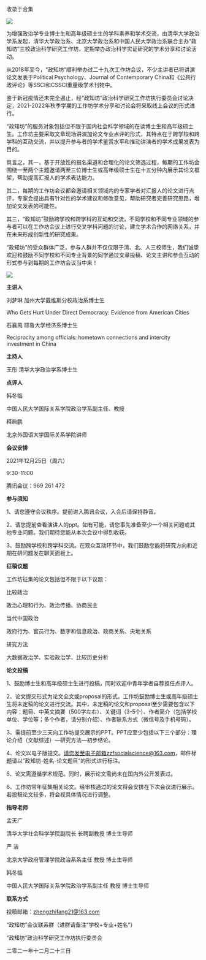 

收录于合集

![](/images/33/2.png)

为增强政治学专业博士生和高年级硕士生的学科素养和学术交流，由清华大学政治学系发起，清华大学政治系、北京大学政治系和中国人民大学政治系联合主办“政知坊”三校政治科学研究工作坊，定期举办政治科学实证研究的学术分享和讨论活动。

  

从2018年至今，“政知坊”顺利举办过二十九次工作坊会议，不少主讲者已将讲演论文发表于Political Psychology、Journal of
Contemporary China和《公共行政评论》等SSCI和CSSCI重量级学术刊物中。

  

鉴于新冠疫情还未完全遏止，经“政知坊”政治科学研究工作坊执行委员会讨论决定，2021-2022年秋季学期的工作坊学术分享和讨论会将采取线上会议的形式进行。

  

“政知坊”的服务对象包括但不限于国内社会科学领域的在读博士生和高年级硕士生。工作坊主要采取文章现场讲演加论文专业点评的形式，其特点在于跨学校和跨学科的互动交流，并以提升参与者的学术鉴赏水平和推动讲演者的学术成果发表为目的。

  

具言之，其一，基于开放性的报名渠道和合理化的论文筛选过程，每期的工作坊会围绕一至两个主题邀请两至三位博士生或高年级硕士生在十五分钟内展示其论文框架，帮助提高汇报人的学术表达能力。

  

其二，每期的工作坊会议都会邀请相关领域内的专家学者对汇报人的论文进行点评，专家会提出具有针对性的学术建议和修改意见，帮助研究者完善研究思路，增加论文发表的可能性。

  

其三，“政知坊”鼓励跨学校和跨学科的互动和交流，不同学校和不同专业领域的参与者可以在工作坊会议上进行交叉学科问题的讨论，建立学术合作的网络关系，并在未来形成创新性的研究成果。

  

“政知坊”的受众群体广泛，参与人群并不仅仅限于清、北、人三校师生，我们诚挚欢迎和鼓励不同学校和不同专业背景的同学通过文章投稿、论文主讲和参会互动的形式参与到每期的工作坊会议当中来！

![](/images/33/3.png)

  

 **主讲人**

刘梦琳 加州大学戴维斯分校政治系博士生

Who Gets Hurt Under Direct Democracy: Evidence from American Cities

  

石襄禺 耶鲁大学经济系博士生

Reciprocity among officials: hometown connections and intercity investment in
China

 **主持人**

王彤 清华大学政治学系博士生  

  

 **点评人**

韩冬临

中国人民大学国际关系学院政治学系副主任、教授

  

释启鹏

北京外国语大学国际关系学院讲师

 **会议安排**

2021年12月25日（周六）

9:30-11:00

  

腾讯会议：969 261 472

  

 **参与须知**

1、请您遵守会议秩序。提前进入腾讯会议，入会后请保持静音。  

  

2、请您提前查看演讲人的ppt。如有可能，请您事先准备至少一个相关问题或其他专业问题。我们期待您能从本次会议中得到收获。

  

3、鼓励跨学校和跨学科交流。在观众互动环节中，我们鼓励您能将研究方向和近期在研问题发在聊天面板上。

  

 **征稿议题**

工作坊征集的论文包括但不限于以下议题：

  

比较政治

政治心理和行为、政治传播、协商民主

  

当代中国政治

政府行为、官员行为、数字和信息政治、政商关系、央地关系

  

研究方法

大数据政治学、实验政治学、比较历史分析

  

 **论文投稿**

1、鼓励博士生和高年级硕士生进行投稿，同时欢迎中青年学者自荐担任点评人。

  

2、论文提交形式为论文全文或proposal的形式。工作坊鼓励博士生或高年级硕士生将未定稿的论文进行交流。其中，未定稿的论文和proposal至少需要包含以下内容：题目、中英文摘要（500字左右）、关键词（3-5个）、作者简介（包括学校单位、学位等；多个作者，请分别介绍）、作者联系方式（微信号及手机号码）。

  

3、需提前至少三天向工作坊提交展示的PPT。PPT应至少包括以下三个部分：理论介绍（文献综述）—研究方法—初步结论。

  

4、论文以电子版提交。请您发至电子邮箱zzfsocialscience@163.com，邮件标题请以“政知坊-姓名-论文题目”的形式进行标注。

  

5、论文需遵循学术规范。同时，展示论文需尚未在国内外公开发表过。

  

6、工作坊常年征集相关论文。经审核通过的论文将会安排在下次会议进行展示。若投稿论文较多，将会视具体情况进行调整。

  

 **指导老师**

孟天广

清华大学社会科学学院副院长 长聘副教授 博士生导师

  

严 洁

北京大学政府管理学院政治系系主任 教授 博士生导师

  

韩冬临

中国人民大学国际关系学院政治学系副主任 教授 博士生导师

  

 **联系方式**

投稿邮箱：zhengzhifang21@163.com

  

“政知坊”会议联系群（进群请备注“学校+专业+姓名”）  

  

  

  

“政知坊”政治科学研究工作坊执行委员会

二零二一年十二月二十三日

